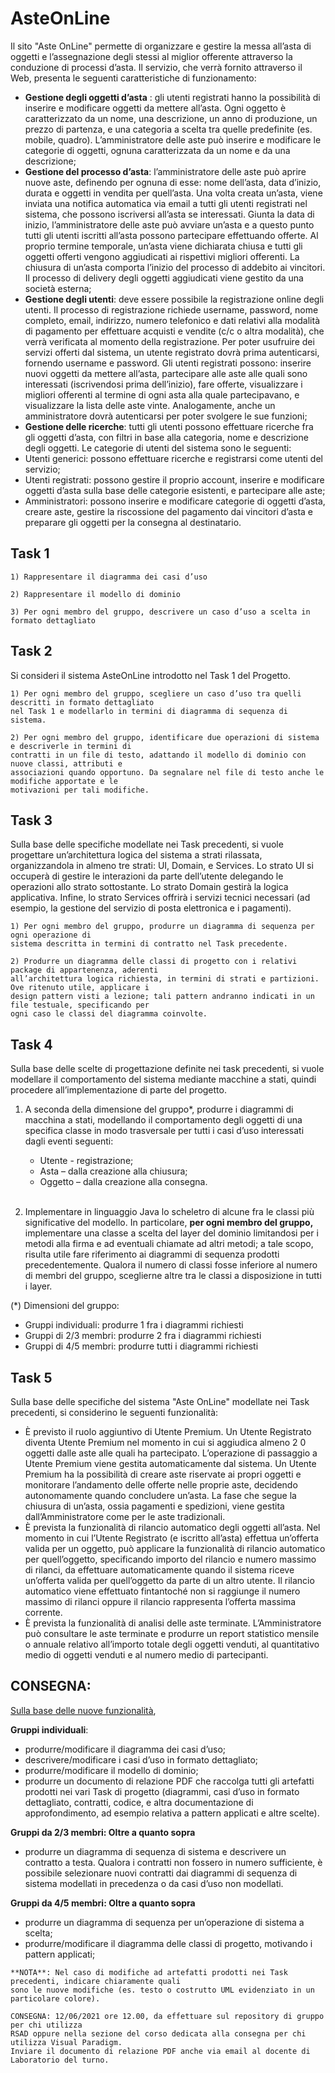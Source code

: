 # AsteOnLine


Il sito "Aste OnLine" permette di organizzare e gestire la messa all’asta di oggetti e
l’assegnazione degli stessi al miglior offerente attraverso la conduzione di processi d’asta. Il
servizio, che verrà fornito attraverso il Web, presenta le seguenti caratteristiche di funzionamento:
- **Gestione degli oggetti d’asta** : gli utenti registrati hanno la possibilità di inserire e
modificare oggetti da mettere all’asta. Ogni oggetto è caratterizzato da un nome, una
descrizione, un anno di produzione, un prezzo di partenza, e una categoria a scelta tra quelle
predefinite (es. mobile, quadro). L’amministratore delle aste può inserire e modificare le
categorie di oggetti, ognuna caratterizzata da un nome e da una descrizione;
- **Gestione del processo d’asta**: l’amministratore delle aste può aprire nuove aste, definendo
per ognuna di esse: nome dell’asta, data d’inizio, durata e oggetti in vendita per quell’asta.
Una volta creata un’asta, viene inviata una notifica automatica via email a tutti gli utenti
registrati nel sistema, che possono iscriversi all’asta se interessati. Giunta la data di inizio,
l’amministratore delle aste può avviare un’asta e a questo punto tutti gli utenti iscritti
all’asta possono partecipare effettuando offerte. Al proprio termine temporale, un’asta viene
dichiarata chiusa e tutti gli oggetti offerti vengono aggiudicati ai rispettivi migliori offerenti.
La chiusura di un’asta comporta l’inizio del processo di addebito ai vincitori. Il processo di
delivery degli oggetti aggiudicati viene gestito da una società esterna;
- **Gestione degli utenti**: deve essere possibile la registrazione online degli utenti. Il processo
di registrazione richiede username, password, nome completo, email, indirizzo, numero
telefonico e dati relativi alla modalità di pagamento per effettuare acquisti e vendite (c/c o
altra modalità), che verrà verificata al momento della registrazione. Per poter usufruire dei
servizi offerti dal sistema, un utente registrato dovrà prima autenticarsi, fornendo username
e password. Gli utenti registrati possono: inserire nuovi oggetti da mettere all’asta,
partecipare alle aste alle quali sono interessati (iscrivendosi prima dell’inizio), fare offerte,
visualizzare i migliori offerenti al termine di ogni asta alla quale partecipavano, e
visualizzare la lista delle aste vinte. Analogamente, anche un amministratore dovrà
autenticarsi per poter svolgere le sue funzioni;
- **Gestione delle ricerche**: tutti gli utenti possono effettuare ricerche fra gli oggetti d’asta,
con filtri in base alla categoria, nome e descrizione degli oggetti.
Le categorie di utenti del sistema sono le seguenti:
- Utenti generici: possono effettuare ricerche e registrarsi come utenti del servizio;
- Utenti registrati: possono gestire il proprio account, inserire e modificare oggetti d’asta sulla
base delle categorie esistenti, e partecipare alle aste;
- Amministratori: possono inserire e modificare categorie di oggetti d’asta, creare aste,
gestire la riscossione del pagamento dai vincitori d’asta e preparare gli oggetti per la
consegna al destinatario.

## Task 1

```
1) Rappresentare il diagramma dei casi d’uso
```
```
2) Rappresentare il modello di dominio
```
```
3) Per ogni membro del gruppo, descrivere un caso d’uso a scelta in formato dettagliato
```

## Task 2


Si consideri il sistema AsteOnLine introdotto nel Task 1 del Progetto.

```
1) Per ogni membro del gruppo, scegliere un caso d’uso tra quelli descritti in formato dettagliato
nel Task 1 e modellarlo in termini di diagramma di sequenza di sistema.
```
```
2) Per ogni membro del gruppo, identificare due operazioni di sistema e descriverle in termini di
contratti in un file di testo, adattando il modello di dominio con nuove classi, attributi e
associazioni quando opportuno. Da segnalare nel file di testo anche le modifiche apportate e le
motivazioni per tali modifiche.
```

## Task 3

Sulla base delle specifiche modellate nei Task precedenti, si vuole progettare un’architettura logica
del sistema a strati rilassata, organizzandola in almeno tre strati: UI, Domain, e Services. Lo strato UI
si occuperà di gestire le interazioni da parte dell’utente delegando le operazioni allo strato sottostante.
Lo strato Domain gestirà la logica applicativa. Infine, lo strato Services offrirà i servizi tecnici
necessari (ad esempio, la gestione del servizio di posta elettronica e i pagamenti).

```
1) Per ogni membro del gruppo, produrre un diagramma di sequenza per ogni operazione di
sistema descritta in termini di contratto nel Task precedente.
```
```
2) Produrre un diagramma delle classi di progetto con i relativi package di appartenenza, aderenti
all’architettura logica richiesta, in termini di strati e partizioni. Ove ritenuto utile, applicare i
design pattern visti a lezione; tali pattern andranno indicati in un file testuale, specificando per
ogni caso le classi del diagramma coinvolte.
```

## Task 4

Sulla base delle scelte di progettazione definite nei task precedenti, si vuole modellare il comportamento del
sistema mediante macchine a stati, quindi procedere all’implementazione di parte del progetto.


1. A seconda della dimensione del gruppo*, produrre i diagrammi di macchina a stati, modellando il
    comportamento degli oggetti di una specifica classe in modo trasversale per tutti i casi d’uso interessati
    dagli eventi seguenti:

    + Utente - registrazione;
    + Asta – dalla creazione alla chiusura;
    + Oggetto – dalla creazione alla consegna. <br><br>
    
2. Implementare in linguaggio Java lo scheletro di alcune fra le classi più significative del modello. In
    particolare, **per ogni membro del gruppo,** implementare una classe a scelta del layer del dominio
    limitandosi per i metodi alla firma e ad eventuali chiamate ad altri metodi; a tale scopo, risulta utile
    fare riferimento ai diagrammi di sequenza prodotti precedentemente. Qualora il numero di classi fosse
    inferiore al numero di membri del gruppo, sceglierne altre tra le classi a disposizione in tutti i layer.

 
(*) Dimensioni del gruppo:
- Gruppi individuali: produrre 1 fra i diagrammi richiesti
- Gruppi di 2/3 membri: produrre 2 fra i diagrammi richiesti
- Gruppi di 4/5 membri: produrre tutti i diagrammi richiesti

## Task 5

Sulla base delle specifiche del sistema "Aste OnLine" modellate nei Task precedenti, si considerino
le seguenti funzionalità:

- È previsto il ruolo aggiuntivo di Utente Premium. Un Utente Registrato diventa Utente
    Premium nel momento in cui si aggiudica almeno 2 0 oggetti dalle aste alle quali ha
    partecipato. L’operazione di passaggio a Utente Premium viene gestita automaticamente dal
    sistema. Un Utente Premium ha la possibilità di creare aste riservate ai propri oggetti e
    monitorare l’andamento delle offerte nelle proprie aste, decidendo autonomamente quando
    concludere un’asta. La fase che segue la chiusura di un’asta, ossia pagamenti e spedizioni,
    viene gestita dall’Amministratore come per le aste tradizionali.
- È prevista la funzionalità di rilancio automatico degli oggetti all’asta. Nel momento in cui
    l’Utente Registrato (e iscritto all’asta) effettua un’offerta valida per un oggetto, può applicare
    la funzionalità di rilancio automatico per quell’oggetto, specificando importo del rilancio e
    numero massimo di rilanci, da effettuare automaticamente quando il sistema riceve un’offerta
    valida per quell’oggetto da parte di un altro utente. Il rilancio automatico viene effettuato
    fintantoché non si raggiunge il numero massimo di rilanci oppure il rilancio rappresenta
    l’offerta massima corrente.
- È prevista la funzionalità di analisi delle aste terminate. L’Amministratore può consultare le
    aste terminate e produrre un report statistico mensile o annuale relativo all’importo totale degli
    oggetti venduti, al quantitativo medio di oggetti venduti e al numero medio di partecipanti.

## CONSEGNA:



<span style="text-decoration: underline">Sulla base delle nuove funzionalità</span>,

**Gruppi individuali**:

- produrre/modificare il diagramma dei casi d’uso;
- descrivere/modificare i casi d’uso in formato dettagliato;
- produrre/modificare il modello di dominio;
- produrre un documento di relazione PDF che raccolga tutti gli artefatti prodotti nei vari Task
    di progetto (diagrammi, casi d’uso in formato dettagliato, contratti, codice, e altra
    documentazione di approfondimento, ad esempio relativa a pattern applicati e altre scelte).

**Gruppi da 2/3 membri: Oltre a quanto sopra**

- produrre un diagramma di sequenza di sistema e descrivere un contratto a testa. Qualora i
    contratti non fossero in numero sufficiente, è possibile selezionare nuovi contratti dai
    diagrammi di sequenza di sistema modellati in precedenza o da casi d’uso non modellati.

**Gruppi da 4/5 membri: Oltre a quanto sopra**

- produrre un diagramma di sequenza per un’operazione di sistema a scelta;
- produrre/modificare il diagramma delle classi di progetto, motivando i pattern applicati;

```
**NOTA**: Nel caso di modifiche ad artefatti prodotti nei Task precedenti, indicare chiaramente quali
sono le nuove modifiche (es. testo o costrutto UML evidenziato in un particolare colore).
```
```
CONSEGNA: 12/06/2021 ore 12.00, da effettuare sul repository di gruppo per chi utilizza
RSAD oppure nella sezione del corso dedicata alla consegna per chi utilizza Visual Paradigm.
Inviare il documento di relazione PDF anche via email al docente di Laboratorio del turno.
```
